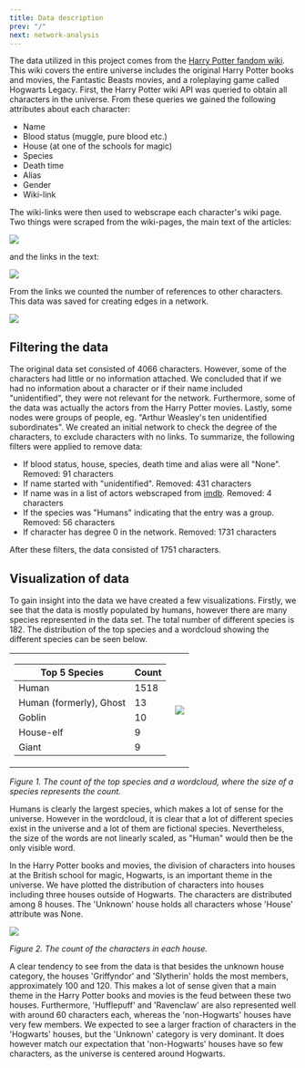 ```yaml
---
title: Data description
prev: "/"
next: network-analysis
---
```


The data utilized in this project comes from the [Harry Potter fandom wiki](https://harrypotter.fandom.com/wiki/Main_Page). This wiki covers the entire universe includes the original Harry Potter books and movies, the Fantastic Beasts movies, and a roleplaying game called Hogwarts Legacy. First, the Harry Potter wiki API was queried to obtain all characters in the universe. From these queries we gained the following attributes about each character:
* Name
* Blood status (muggle, pure blood etc.)
* House (at one of the schools for magic)
* Species
* Death time
* Alias
* Gender
* Wiki-link

The wiki-links were then used to webscrape each character's wiki page. Two things were scraped from the wiki-pages, the main text of the articles:

<img src="/images/Text.png"     />


and the links in the text:

<img src="/images/All links.png"     />


From the links we counted the number of references to other characters. This data was saved for creating edges in a network.

<img src="/images/Charecter links.png"     />

## **Filtering the data**
The original data set consisted of 4066 characters. However, some of the characters had little or no information attached. We concluded that if we had no information about a character or if their name included "unidentified", they were not relevant for the network. Furthermore, some of the data was actually the actors from the Harry Potter movies. Lastly, some nodes were groups of people, eg. "Arthur Weasley's ten unidentified subordinates". We created an initial network to check the degree of the characters, to exclude characters with no links. To summarize, the following filters were applied to remove data:

* If blood status, house, species, death time and alias were all "None". Removed: 91 characters
* If name started with "unidentified". Removed: 431 characters
* If name was in a list of actors webscraped from [imdb](https://www.imdb.com/title/tt0241527/fullcredits#cast). Removed: 4 characters
* If the species was "Humans" indicating that the entry was a group. Removed: 56 characters
* If character has degree 0 in the network. Removed: 1731 characters

After these filters, the data consisted of 1751 characters.

## **Visualization of data**
To gain insight into the data we have created a few visualizations. Firstly, we see that the data is mostly populated by humans, however there are many species represented in the data set. The total number of different species is 182. The distribution of the top species and a wordcloud showing the different species can be seen below.

<table>
<tr><td>

| Top 5 Species  | Count |
|---|---|
| Human | 1518 |
| Human (formerly), Ghost | 13 |
| Goblin | 10 |
| House-elf | 9 |
| Giant | 9 |

</td><td>

<img src="/images/species_wordcloud.png"     />

</td></tr> </table>
<i>Figure 1. The count of the top species and a wordcloud, where the size of a species represents the count.</i>

Humans is clearly the largest species, which makes a lot of sense for the universe. However in the wordcloud, it is clear that a lot of different species exist in the universe and a lot of them are fictional species. Nevertheless, the size of the words are not linearly scaled, as "Human" would then be the only visible word.

In the Harry Potter books and movies, the division of characters into houses at the British school for magic, Hogwarts, is an important theme in the universe. We have plotted the distribution of characters into houses including three houses outside of Hogwarts. The characters are distributed among 8 houses. The 'Unknown' house holds all characters whose 'House' attribute was None.

<img src="/images/houses_count.png"     />

<i>Figure 2. The count of the characters in each house.</i>

A clear tendency to see from the data is that besides the unknown house category, the houses 'Griffyndor' and 'Slytherin' holds the most members, approximately 100 and 120. This makes a lot of sense given that a main theme in the Harry Potter books and movies is the feud between these two houses. Furthermore, 'Hufflepuff' and 'Ravenclaw' are also represented well with around 60 characters each, whereas the 'non-Hogwarts' houses have very few members. We expected to see a larger fraction of characters in the 'Hogwarts' houses, but the 'Unknown' category is very dominant. It does however match our expectation that 'non-Hogwarts' houses have so few characters, as the universe is centered around Hogwarts.
